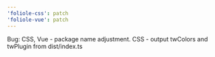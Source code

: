 ```yaml
---
'foliole-css': patch
'foliole-vue': patch
---
```


Bug: CSS, Vue - package name adjustment. CSS - output twColors and twPlugin from dist/index.ts
